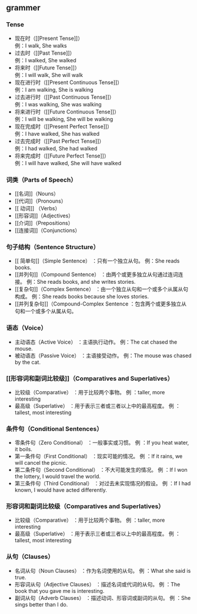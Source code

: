 ## grammer

###  Tense

-   现在时（[[Present Tense]]）  
    例：I walk, She walks
-   过去时（[[Past Tense]]）  
     例：I walked, She walked
-   将来时（[[Future Tense]]）  
     例：I will walk, She will walk
-   现在进行时（[[Present Continuous Tense]]）  
     例：I am walking, She is walking
-   过去进行时（[[Past Continuous Tense]]）  
     例：I was walking, She was walking
-   将来进行时（[[Future Continuous Tense]]）  
     例：I will be walking, She will be walking
-   现在完成时（[[Present Perfect Tense]]）  
     例：I have walked, She has walked
-   过去完成时（[[Past Perfect Tense]]）  
     例：I had walked, She had walked
-   将来完成时（[[Future Perfect Tense]]）  
     例：I will have walked, She will have walked

### 词类（Parts of Speech）
- [[名词]]（Nouns）
- [[代词]]（Pronouns）
- [[ 动词]] （Verbs）
- [[形容词]]（Adjectives）
- [[介词]]（Prepositions）
- [[连接词]]（Conjunctions）

### 句子结构（Sentence Structure）

-  [[ 简单句]]（Simple Sentence）  ：只有一个独立从句。
     例：She reads books.
-   [[并列句]]（Compound Sentence）  ：由两个或更多独立从句通过连词连接。
     例：She reads books, and she writes stories.
-   [[复杂句]]（Complex Sentence）  ：由一个独立从句和一个或多个从属从句构成。
     例：She reads books because she loves stories.
-   [[并列复杂句]]（Compound-Complex Sentence ：包含两个或更多独立从句和一个或多个从属从句。

### 语态（Voice）

-   主动语态（Active Voice）  ：主语执行动作。
     例：The cat chased the mouse.
-   被动语态（Passive Voice）  ：主语接受动作。
     例：The mouse was chased by the cat.

### [[形容词和副词比较级]]（Comparatives and Superlatives）

-   比较级（Comparative）  ：用于比较两个事物。
    例 ：taller, more interesting
-   最高级（Superlative）  ：用于表示三者或三者以上中的最高程度。
    例 ：tallest, most interesting
    
### 条件句（Conditional Sentences）

-   零条件句（Zero Conditional）  ：一般事实或习惯。
    例 ：If you heat water, it boils.
-   第一条件句（First Conditional）  ：现实可能的情况。
    例 ：If it rains, we will cancel the picnic.
-   第二条件句（Second Conditional）  ：不大可能发生的情况。
    例 ：If I won the lottery, I would travel the world.
-   第三条件句（Third Conditional）  ：对过去未实现情况的假设。
    例 ：If I had known, I would have acted differently.

###  形容词和副词比较级（Comparatives and Superlatives）

-   比较级（Comparative）  ：用于比较两个事物。
    例 ：taller, more interesting
-   最高级（Superlative）  ：用于表示三者或三者以上中的最高程度。
    例 ：tallest, most interesting

### 从句（Clauses）

-   名词从句（Noun Clauses）  ：作为名词使用的从句。
    例 ：What she said is true.
-   形容词从句（Adjective Clauses）  ：描述名词或代词的从句。
    例 ：The book that you gave me is interesting.
-   副词从句（Adverb Clauses）  ：描述动词、形容词或副词的从句。
    例 ：She sings better than I do.
